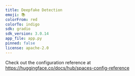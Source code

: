 ```yaml
---
title: Deepfake Detection
emoji: 📚
colorFrom: red
colorTo: indigo
sdk: gradio
sdk_version: 3.0.14
app_file: app.py
pinned: false
license: apache-2.0
---
```


Check out the configuration reference at https://huggingface.co/docs/hub/spaces-config-reference

